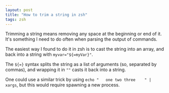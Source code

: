 ```yaml
---
layout: post
title: "How to trim a string in zsh"
tags: zsh
---
```


Trimming a string means removing any space at the beginning or end of it.
It's something I need to do often when parsing the output of commands.

The easiest way I found to do it in zsh is to cast the string into an array, and
back into a string with `myvar="${=myVar}"`. 

The `${=}` syntax splits the string as a list of arguments (so,
separated by commas), and wrapping it in `""` casts it back into a string.

One could use a similar trick by using `echo "   one two three    " | xargs`,
but this would require spawning a new process.

